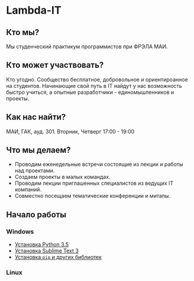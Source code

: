 # Lambda-IT

## Кто мы?
Мы студенческий практикум программистов при ФРЭЛА МАИ.

## Кто может участвовать?
Кто угодно. Сообщество бесплатное, добровольное и ориентироанное на студентов.
Начинающие свой путь в IT найдут у нас возможность быстро учиться, а опытные разработчики - единомышленников и проекты.

## Как нас найти?
МАИ, ГАК, ауд. 301. 
Вторник, Четверг 
17:00 - 19:00

## Что мы делаем?
- Проводим еженедельные встречи состоящие из лекции и работы над проектами.
- Создаем проекты в малых командах.
- Проводим лекции приглашенных специалистов из ведущих IT компаний.
- Совместно посещаем тематические конференции и митапы.

## Начало работы
### Windows
- [Установка Python 3.5](help/windows/python.md)
- [Установка Sublime Text 3](help/windows/sublime.md)
- [Установка `pip` и других библиотек](help/windoiws/pip-libs.mds)

### Linux
